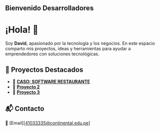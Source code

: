 Bienvenido Desarrolladores
---

# ¡Hola! 👋

Soy **David**, apasionado por la tecnología y los negocios. En este espacio comparto mis proyectos, ideas y herramientas para ayudar a emprendedores con soluciones tecnológicas.

## 🚀 Proyectos Destacados
- 🔹 **[CASO: SOFTWARE RESTAURANTE](#)** 
- 🔹 **[Proyecto 2](#)** 
- 🔹 **[Proyecto 3](#)** 

## 📬 Contacto
📩 [Email][41033335@continental.edu.pe] 
